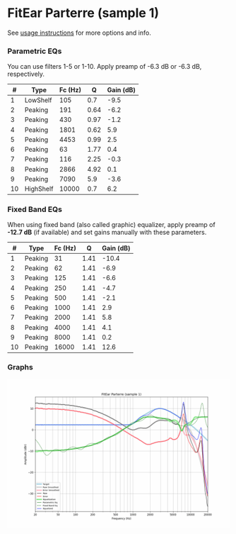 # FitEar Parterre (sample 1)
See [usage instructions](https://github.com/jaakkopasanen/AutoEq#usage) for more options and info.

### Parametric EQs
You can use filters 1-5 or 1-10. Apply preamp of -6.3 dB or -6.3 dB, respectively.

|   # | Type      |   Fc (Hz) |    Q |   Gain (dB) |
|-----|-----------|-----------|------|-------------|
|   1 | LowShelf  |       105 | 0.7  |        -9.5 |
|   2 | Peaking   |       191 | 0.64 |        -6.2 |
|   3 | Peaking   |       430 | 0.97 |        -1.2 |
|   4 | Peaking   |      1801 | 0.62 |         5.9 |
|   5 | Peaking   |      4453 | 0.99 |         2.5 |
|   6 | Peaking   |        63 | 1.77 |         0.4 |
|   7 | Peaking   |       116 | 2.25 |        -0.3 |
|   8 | Peaking   |      2866 | 4.92 |         0.1 |
|   9 | Peaking   |      7090 | 5.9  |        -3.6 |
|  10 | HighShelf |     10000 | 0.7  |         6.2 |

### Fixed Band EQs
When using fixed band (also called graphic) equalizer, apply preamp of **-12.7 dB** (if available) and set gains manually with these parameters.

|   # | Type    |   Fc (Hz) |    Q |   Gain (dB) |
|-----|---------|-----------|------|-------------|
|   1 | Peaking |        31 | 1.41 |       -10.4 |
|   2 | Peaking |        62 | 1.41 |        -6.9 |
|   3 | Peaking |       125 | 1.41 |        -6.6 |
|   4 | Peaking |       250 | 1.41 |        -4.7 |
|   5 | Peaking |       500 | 1.41 |        -2.1 |
|   6 | Peaking |      1000 | 1.41 |         2.9 |
|   7 | Peaking |      2000 | 1.41 |         5.8 |
|   8 | Peaking |      4000 | 1.41 |         4.1 |
|   9 | Peaking |      8000 | 1.41 |         0.2 |
|  10 | Peaking |     16000 | 1.41 |        12.6 |

### Graphs
![](./FitEar%20Parterre%20(sample%201).png)
